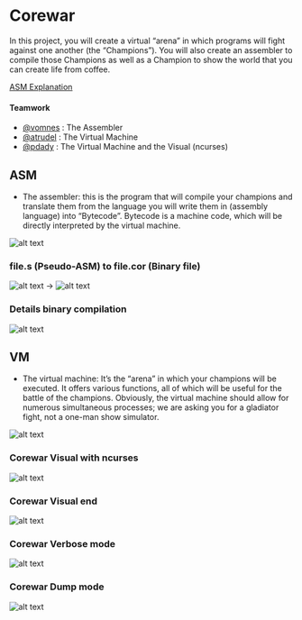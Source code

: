 # Corewar
 In this project, you will create a virtual “arena” in which programs will fight against one another (the “Champions”). You will also create an assembler to compile those Champions as well as a Champion to show the world that you can create life from coffee.

[ASM Explanation](https://github.com/vomnes/Corewar/blob/master/ASM_/README.md)

#### Teamwork
- [@vomnes](https://github.com/vomnes) : The Assembler
- [@atrudel](https://github.com/atrudel) : The Virtual Machine
- [@pdady](https://github.com/pdady) : The Virtual Machine and the Visual (ncurses)

## ASM
- The assembler: this is the program that will compile your champions and translate them from the language you will write them in (assembly language) into “Bytecode”. Bytecode is a machine code, which will be directly interpreted by the virtual machine.

![alt text](https://github.com/vomnes/Corewar/blob/master/screenshot/usage_asm.png "Usage asm")

### file.s (Pseudo-ASM) to file.cor (Binary file)
![alt text](https://github.com/vomnes/Corewar/blob/master/screenshot/asm_input.png "Assembler input") → ![alt text](https://github.com/vomnes/Corewar/blob/master/screenshot/hexdump_cor.png "Binary created")

### Details binary compilation
![alt text](https://github.com/vomnes/Corewar/blob/master/screenshot/asm_details.png "Details binary compilation")

## VM
- The virtual machine: It’s the “arena” in which your champions will be executed. It offers various functions, all of which will be useful for the battle of the champions. Obviously, the virtual machine should allow for numerous simultaneous processes; we are asking you for a gladiator fight, not a one-man show simulator.

![alt text](https://github.com/vomnes/Corewar/blob/master/screenshot/usage_vm.png "Usage vm")

### Corewar Visual with ncurses
![alt text](https://github.com/vomnes/Corewar/blob/master/screenshot/corewar_visual.png "Corewar visual")

### Corewar Visual end
![alt text](https://github.com/vomnes/Corewar/blob/master/screenshot/corewar_finish.png "Corewar finish")

### Corewar Verbose mode
![alt text](https://github.com/vomnes/Corewar/blob/master/screenshot/corewar_verbose_mode.png "Corewar verbose")

### Corewar Dump mode
![alt text](https://github.com/vomnes/Corewar/blob/master/screenshot/corewar_dump.png "Corewar dump")
